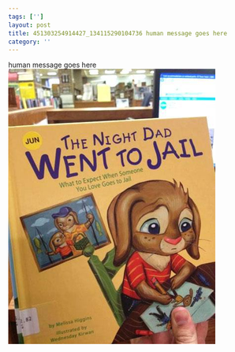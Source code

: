 ```yaml
---
tags: ['']
layout: post
title: 451303254914427_134115290104736 human message goes here
category: ''
---
```

human message goes here
![451303254914427_134115290104736](/uploads/2013-3-20-451303254914427_134115290104736-human-message-goes-here.jpg)
